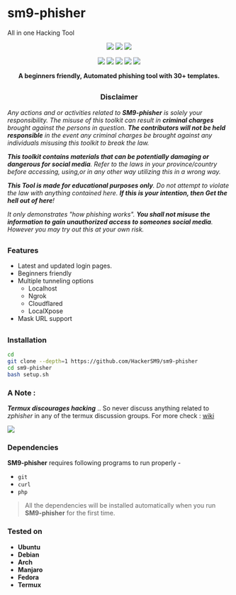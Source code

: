 # sm9-phisher
All in one Hacking Tool

<p align="center">
  <img src="https://img.shields.io/badge/Version-9.5.0-green?style=for-the-badge">
  <img src="https://img.shields.io/github/license/HackerSM9/sm9-phisher?style=for-the-badge&color=teal">
  <img src="https://img.shields.io/github/stars/HackerSM9/sm9-phisher?style=for-the-badge">
</p>

<p align="center">
  <img src="https://img.shields.io/badge/Author-HackerSM9-blue?style=flat-square">
  <img src="https://img.shields.io/badge/Open%20Source-Yes-darkgreen?style=flat-square">
  <img src="https://img.shields.io/badge/Maintained%3F-Yes-lightblue?style=flat-square">
  <img src="https://img.shields.io/badge/Written%20In-Shell-darkcyan?style=flat-square">
  <img src="https://hits.seeyoufarm.com/api/count/incr/badge.svg?url=https%3A%2F%2Fgithub.com%2FHackerSM9%2Fsm9-phisher&title=Visitors&edge_flat=false"/></a>
</p>

<p align="center"><b>A beginners friendly, Automated phishing tool with 30+ templates.</b></p>

##

<h3><p align="center">Disclaimer</p></h3>

<i>Any actions and or activities related to <b>SM9-phisher</b> is solely your responsibility. The misuse of this toolkit can result in <b>criminal charges</b> brought against the persons in question. <b>The contributors will not be held responsible</b> in the event any criminal charges be brought against any individuals misusing this toolkit to break the law.

<b>This toolkit contains materials that can be potentially damaging or dangerous for social media</b>. Refer to the laws in your province/country before accessing, using,or in any other way utilizing this in a wrong way.

<b>This Tool is made for educational purposes only</b>. Do not attempt to violate the law with anything contained here. <b>If this is your intention, then Get the hell out of here</b>!

It only demonstrates "how phishing works". <b>You shall not misuse the information to gain unauthorized access to someones social media</b>. However you may try out this at your own risk.</i>

##

### Features

- Latest and updated login pages.
- Beginners friendly
- Multiple tunneling options
  - Localhost
  - Ngrok
  - Cloudflared
  - LocalXpose
- Mask URL support 

##

### Installation
```sh
cd 
git clone --depth=1 https://github.com/HackerSM9/sm9-phisher
cd sm9-phisher
bash setup.sh
```

### A Note : 
***Termux discourages hacking*** .. So never discuss anything related to *zphisher* in any of the termux discussion groups. For more check : [wiki](https://wiki.termux.com/wiki/Hacking)

<p align="left">
  <a href="https://shell.cloud.google.com/cloudshell/open?cloudshell_git_repo=https://github.com/HackerSM9/sm9-phisher.git&tutorial=README.md" target="_blank"><img src="https://gstatic.com/cloudssh/images/open-btn.svg"></a>
</p>

### Dependencies

**SM9-phisher** requires following programs to run properly - 
- `git`
- `curl`
- `php`

> All the dependencies will be installed automatically when you run **SM9-phisher** for the first time.

### Tested on

- **Ubuntu**
- **Debian**
- **Arch**
- **Manjaro**
- **Fedora**
- **Termux**
